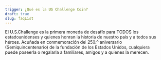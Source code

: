 ```yaml
---
trigger: ¿Qué es la US Challenge Coin?
draft: true
slug: faqList
---
```


El U.S.Challenge es la primera moneda de desafío para TODOS los estadounidenses y quienes honran la historia de nuestro país y a todos sus héroes. Acuñada en conmemoración del 250.º aniversario (Semiquincentenario) de la fundación de los Estados Unidos, cualquiera puede poseerla o regalarla a familiares, amigos y a quienes la merecen.
